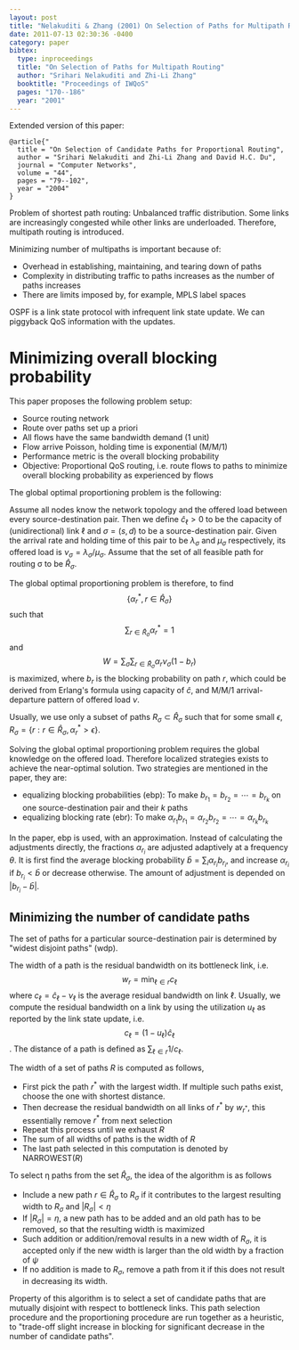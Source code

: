 ```yaml
---
layout: post
title: "Nelakuditi & Zhang (2001) On Selection of Paths for Multipath Routing (IWQoS)"
date: 2011-07-13 02:30:36 -0400
category: paper
bibtex:
  type: inproceedings
  title: "On Selection of Paths for Multipath Routing"
  author: "Srihari Nelakuditi and Zhi-Li Zhang"
  booktitle: "Proceedings of IWQoS"
  pages: "170--186"
  year: "2001"
---
```

Extended version of this paper:

    @article{"
      title = "On Selection of Candidate Paths for Proportional Routing",
      author = "Srihari Nelakuditi and Zhi-Li Zhang and David H.C. Du",
      journal = "Computer Networks",
      volume = "44",
      pages = "79--102",
      year = "2004"
    }

Problem of shortest path routing: Unbalanced traffic distribution. Some links are increasingly congested while other links are underloaded. Therefore, multipath routing is introduced.

Minimizing number of multipaths is important because of:

  - Overhead in establishing, maintaining, and tearing down of paths
  - Complexity in distributing traffic to paths increases as the number of paths increases
  - There are limits imposed by, for example, MPLS label spaces

OSPF is a link state protocol with infrequent link state update. We can piggyback QoS information with the updates.

# Minimizing overall blocking probability

This paper proposes the following problem setup:

  - Source routing network
  - Route over paths set up a priori
  - All flows have the same bandwidth demand (1 unit)
  - Flow arrive Poisson, holding time is exponential (M/M/1)
  - Performance metric is the overall blocking probability
  - Objective: Proportional QoS routing, i.e. route flows to paths to minimize overall blocking probability as experienced by flows

The global optimal proportioning problem is the following:

Assume all nodes know the network topology and the offered load between every source-destination pair.
Then we define $\hat c_\ell >0$ to be the capacity of (unidirectional) link $\ell$ and $\sigma = (s,d)$ to
be a source-destination pair. Given the arrival rate and holding time of this pair to be $\lambda_\sigma$
and $\mu_\sigma$ respectively, its offered load is $\nu_\sigma = \lambda_\sigma/\mu_\sigma$. Assume that
the set of all feasible path for routing σ to be $\hat{R}_\sigma$.

The global optimal proportioning problem is therefore, to find
$$ \{\alpha_r^\ast, r\in\hat{R}_\sigma\} $$
such that
$$ \sum_{r\in\hat{R}_\sigma} \alpha_r^\ast = 1 $$
and
$$ W=\sum_\sigma\sum_{r\in\hat{R}_\sigma}\alpha_r\nu_\sigma(1-b_r) $$
is maximized, where $b_r$ is the blocking probability on path $r$, which could be derived from Erlang's
formula using capacity of $\hat{c}$, and M/M/1 arrival-departure pattern of offered load $\nu$.

Usually, we use only a subset of paths $R_\sigma \subset \hat R_\sigma$ such that for some small $\epsilon$, $R_\sigma = \{r: r\in\hat{R}_\sigma, \alpha_r^\ast>\epsilon\}$.

Solving the global optimal proportioning problem requires the global knowledge on the offered load. Therefore localized strategies exists to achieve the near-optimal solution. Two strategies are mentioned in the paper, they are:

  - equalizing blocking probabilities (ebp): To make $b_{r_1} = b_{r_2} = \cdots = b_{r_k}$
     on one source-destination pair and their $k$ paths
  - equalizing blocking rate (ebr): To make $\alpha_{r_1}b_{r_1} = \alpha_{r_2}b_{r_2} = \cdots = \alpha_{r_k}b_{r_k}$

In the paper, ebp is used, with an approximation. Instead of calculating the adjustments directly, the fractions $\alpha_{r_i}$ are adjusted adaptively at a frequency $\theta$. It is first find the average blocking probability $\bar{b} = \sum_i\alpha_{r_i}b_{r_i}$, and increase $\alpha_{r_i}$ if $b_{r_i} < \bar{b}$ or decrease otherwise. The amount of adjustment is depended on $\lvert b_{r_i} - \bar{b}\rvert$.

## Minimizing the number of candidate paths

The set of paths for a particular source-destination pair is determined by "widest disjoint paths" (wdp).

The width of a path is the residual bandwidth on its bottleneck link, i.e.
$$ w_r = \min_{\ell\in r} c_\ell $$
where $c_\ell = \hat c_\ell - \nu_\ell$ is the average residual bandwidth on link $\ell$. Usually, we compute the residual bandwidth on a link by using the utilization $u_\ell$ as reported by the link state update, i.e.
$$ c_\ell = (1-u_\ell)\hat{c}_\ell $$.
The distance of a path is defined as $\sum_{\ell\in r} 1/c_\ell$.

The width of a set of paths $R$ is computed as follows,

  - First pick the path $r^\ast$ with the largest width.
    If multiple such paths exist, choose the one with shortest distance.
  - Then decrease the residual bandwidth on all links of $r^\ast$ by $w_{r^\ast}$, this essentially remove $r^\ast$ from next selection
  - Repeat this process until we exhaust $R$
  - The sum of all widths of paths is the width of $R$
  - The last path selected in this computation is denoted by $\textrm{NARROWEST}(R)$

To select η paths from the set $\hat{R}_\sigma$, the idea of the algorithm is as follows

  - Include a new path $r\in\hat R_\sigma$ to $R_\sigma$
    if it contributes to the largest resulting width to $R_\sigma$ and
    $\lvert R_\sigma\rvert<\eta$
  - If $\lvert R_\sigma\rvert = \eta$, a new path has to be added and an old path has to be removed,
    so that the resulting width is maximized
  - Such addition or addition/removal results in a new width of $R_\sigma$, it is accepted
    only if the new width is larger than the old width by a fraction of $\psi$
  - If no addition is made to $R_\sigma$, remove a path from it if this does not
    result in decreasing its width.

Property of this algorithm is to select a set of candidate paths that are mutually disjoint with respect to bottleneck links. This path selection procedure and the proportioning procedure are run together as a heuristic, to "trade-off slight increase in blocking for significant decrease in the number of candidate paths".

